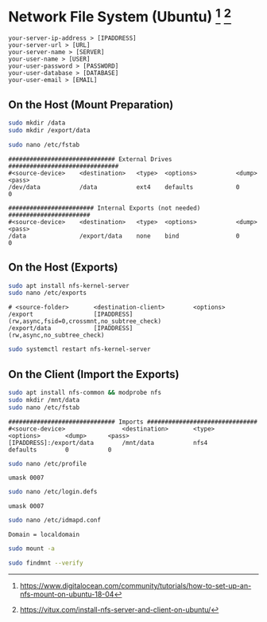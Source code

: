 # Network File System (Ubuntu) [^1] [^2]

```
your-server-ip-address > [IPADDRESS]
your-server-url > [URL]
your-server-name > [SERVER]
your-user-name > [USER]
your-user-password > [PASSWORD]
your-user-database > [DATABASE]
your-user-email > [EMAIL]
```

## On the Host (Mount Preparation)

```bash
sudo mkdir /data
sudo mkdir /export/data
```

```bash
sudo nano /etc/fstab
```

```
############################## External Drives ###############################
#<source-device>    <destination>   <type>  <options>           <dump>  <pass>
/dev/data           /data           ext4    defaults            0       0

######################## Internal Exports (not needed) #######################
#<source-device>    <destination>   <type>  <options>           <dump>  <pass>
/data               /export/data    none    bind                0       0
```

## On the Host (Exports)

```bash
sudo apt install nfs-kernel-server
sudo nano /etc/exports
```

```
# <source-folder>       <destination-client>        <options>
/export                 [IPADDRESS]                 (rw,async,fsid=0,crossmnt,no_subtree_check)
/export/data            [IPADDRESS]                 (rw,async,no_subtree_check)
```

```bash
sudo systemctl restart nfs-kernel-server
```

## On the Client (Import the Exports)

```bash
sudo apt install nfs-common && modprobe nfs
sudo mkdir /mnt/data
sudo nano /etc/fstab
```

```
############################## Imports ###############################
#<source-device>                <destination>       <type>      <options>       <dump>      <pass>
[IPADDRESS]:/export/data        /mnt/data           nfs4        defaults        0           0
```

```bash
sudo nano /etc/profile
```

```
umask 0007
```

```bash
sudo nano /etc/login.defs
```

```
umask 0007
```

```bash
sudo nano /etc/idmapd.conf
```

```
Domain = localdomain
```

```bash
sudo mount -a
```

```bash
sudo findmnt --verify
```

[^1]: https://www.digitalocean.com/community/tutorials/how-to-set-up-an-nfs-mount-on-ubuntu-18-04
[^2]: https://vitux.com/install-nfs-server-and-client-on-ubuntu/
